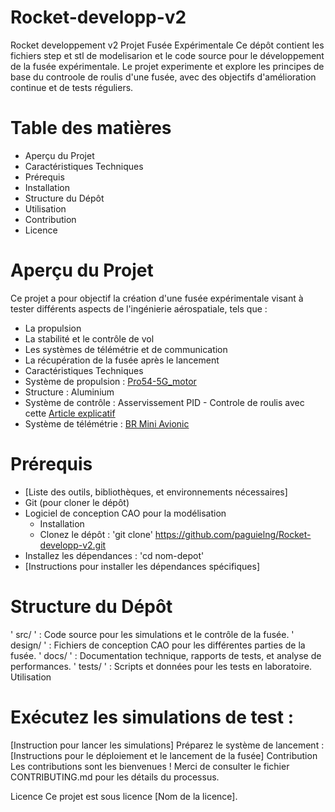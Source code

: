 # Rocket-developp-v2
Rocket developpement v2
Projet Fusée Expérimentale
Ce dépôt contient les fichiers step et stl de modelisarion et le code source pour le développement de la fusée expérimentale. Le projet experimente et explore les principes de base du controole de roulis d'une fusée, avec des objectifs d'amélioration continue et de tests réguliers.

# Table des matières
- Aperçu du Projet
- Caractéristiques Techniques
- Prérequis
- Installation
- Structure du Dépôt
- Utilisation
- Contribution
- Licence
# Aperçu du Projet
Ce projet a pour objectif la création d'une fusée expérimentale visant à tester différents aspects de l'ingénierie aérospatiale, tels que :

* La propulsion
* La stabilité et le contrôle de vol
* Les systèmes de télémétrie et de communication
* La récupération de la fusée après le lancement
* Caractéristiques Techniques
* Système de propulsion : [Pro54-5G_motor](http://logiqueformelle.free.fr/eti-aerospatial/doc/propulseurs_spatial_BARASINGA.pdf)
* Structure : Aluminium
* Système de contrôle : Asservissement PID - Controle de roulis avec cette [Article explicatif](https://www.firediy.fr/article/asservissement-pid-drone-ch-8)
* Système de télémétrie : [BR Mini Avionic](https://berryrocket.com/wiki/BR_Mini_Avionic)

# Prérequis
- [Liste des outils, bibliothèques, et environnements nécessaires]
- Git (pour cloner le dépôt)
- Logiciel de conception CAO pour la modélisation
  - Installation
  - Clonez le dépôt : 'git clone' https://github.com/paguielng/Rocket-developp-v2.git
- Installez les dépendances : 'cd nom-depot'
- [Instructions pour installer les dépendances spécifiques]
# Structure du Dépôt
' src/ ' : Code source pour les simulations et le contrôle de la fusée.
' design/ ' : Fichiers de conception CAO pour les différentes parties de la fusée.
' docs/ ' : Documentation technique, rapports de tests, et analyse de performances.
' tests/ ' : Scripts et données pour les tests en laboratoire.
Utilisation
# Exécutez les simulations de test :
[Instruction pour lancer les simulations]
Préparez le système de lancement :
[Instructions pour le déploiement et le lancement de la fusée]
Contribution
Les contributions sont les bienvenues ! Merci de consulter le fichier CONTRIBUTING.md pour les détails du processus.

Licence
Ce projet est sous licence [Nom de la licence].


